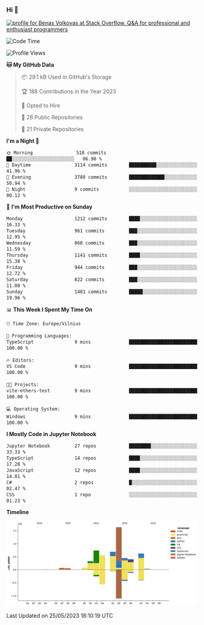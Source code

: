 ### Hi 👋
<a href="https://stackoverflow.com/users/14954249/benas-volkovas"><img src="https://stackoverflow.com/users/flair/14954249.png?theme=dark" width="208" height="58" alt="profile for Benas Volkovas at Stack Overflow, Q&amp;A for professional and enthusiast programmers" title="profile for Benas Volkovas at Stack Overflow, Q&amp;A for professional and enthusiast programmers"></a>

<!--START_SECTION:waka-->
![Code Time](http://img.shields.io/badge/Code%20Time-1%2C456%20hrs%2012%20mins-blue)

![Profile Views](http://img.shields.io/badge/Profile%20Views-0-blue)

**🐱 My GitHub Data** 

> 📦 29.1 kB Used in GitHub's Storage 
 > 
> 🏆 188 Contributions in the Year 2023
 > 
> 💼 Opted to Hire
 > 
> 📜 28 Public Repositories 
 > 
> 🔑 21 Private Repositories 
 > 
**I'm a Night 🦉** 

```text
🌞 Morning                518 commits         ██░░░░░░░░░░░░░░░░░░░░░░░   06.98 % 
🌆 Daytime                3114 commits        ██████████░░░░░░░░░░░░░░░   41.96 % 
🌃 Evening                3780 commits        █████████████░░░░░░░░░░░░   50.94 % 
🌙 Night                  9 commits           ░░░░░░░░░░░░░░░░░░░░░░░░░   00.12 % 
```
📅 **I'm Most Productive on Sunday** 

```text
Monday                   1212 commits        ████░░░░░░░░░░░░░░░░░░░░░   16.33 % 
Tuesday                  961 commits         ███░░░░░░░░░░░░░░░░░░░░░░   12.95 % 
Wednesday                860 commits         ███░░░░░░░░░░░░░░░░░░░░░░   11.59 % 
Thursday                 1141 commits        ████░░░░░░░░░░░░░░░░░░░░░   15.38 % 
Friday                   944 commits         ███░░░░░░░░░░░░░░░░░░░░░░   12.72 % 
Saturday                 822 commits         ███░░░░░░░░░░░░░░░░░░░░░░   11.08 % 
Sunday                   1481 commits        █████░░░░░░░░░░░░░░░░░░░░   19.96 % 
```


📊 **This Week I Spent My Time On** 

```text
🕑︎ Time Zone: Europe/Vilnius

💬 Programming Languages: 
TypeScript               9 mins              █████████████████████████   100.00 % 

🔥 Editors: 
VS Code                  9 mins              █████████████████████████   100.00 % 

🐱‍💻 Projects: 
vite-ethers-test         9 mins              █████████████████████████   100.00 % 

💻 Operating System: 
Windows                  9 mins              █████████████████████████   100.00 % 
```

**I Mostly Code in Jupyter Notebook** 

```text
Jupyter Notebook         27 repos            ████████░░░░░░░░░░░░░░░░░   33.33 % 
TypeScript               14 repos            ████░░░░░░░░░░░░░░░░░░░░░   17.28 % 
JavaScript               12 repos            ████░░░░░░░░░░░░░░░░░░░░░   14.81 % 
C#                       2 repos             █░░░░░░░░░░░░░░░░░░░░░░░░   02.47 % 
CSS                      1 repo              ░░░░░░░░░░░░░░░░░░░░░░░░░   01.23 % 
```



**Timeline**

![Lines of Code chart](https://raw.githubusercontent.com/BenasVolkovas/BenasVolkovas/main/assets/bar_graph.png)


 Last Updated on 25/05/2023 18:10:19 UTC
<!--END_SECTION:waka-->
